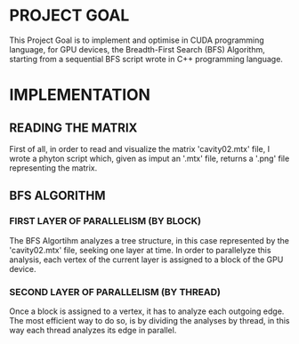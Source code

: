 # PROJECT GOAL
This Project Goal is to implement and optimise in CUDA programming language, for GPU devices, the Breadth-First Search (BFS) Algorithm, starting from a sequential BFS script wrote in C++ programming language.



# IMPLEMENTATION


## READING THE MATRIX
First of all, in order to read and visualize the matrix 'cavity02.mtx' file, I wrote a phyton script which, given as imput an '.mtx' file, returns a '.png' file representing the matrix.


## BFS ALGORITHM

### FIRST LAYER OF PARALLELISM (BY BLOCK)
The BFS Algortihm analyzes a tree structure, in this case represented by the 'cavity02.mtx' file, seeking one layer at time.
In order to parallelyze this analysis, each vertex of the current layer is assigned to a block of the GPU device.

### SECOND LAYER OF PARALLELISM (BY THREAD)
Once a block is assigned to a vertex, it has to analyze each outgoing edge.
The most efficient way to do so, is by dividing the analyses by thread, in this way each thread analyzes its edge in parallel.
